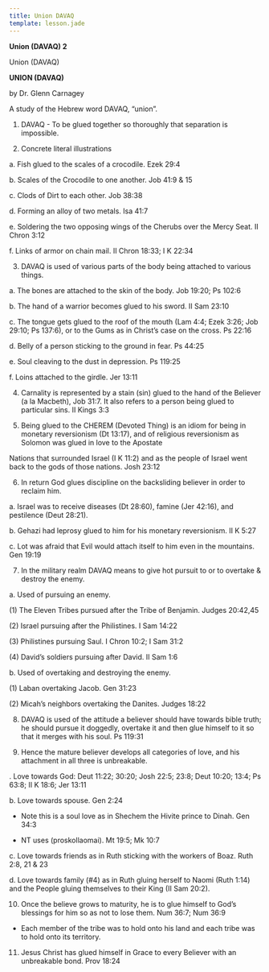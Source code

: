 ```yaml
---
title: Union DAVAQ
template: lesson.jade
---
```



**Union (DAVAQ) 2**

Union (DAVAQ)

**UNION (DAVAQ)**

by Dr. Glenn Carnagey

A study of the Hebrew word DAVAQ, “union”.

1. DAVAQ - To be glued together so thoroughly that separation is
impossible.

2. Concrete literal illustrations

a. Fish glued to the scales of a crocodile. Ezek 29:4

b. Scales of the Crocodile to one another. Job 41:9 & 15

c. Clods of Dirt to each other. Job 38:38

d. Forming an alloy of two metals. Isa 41:7

e. Soldering the two opposing wings of the Cherubs over the Mercy Seat.
II Chron 3:12

f. Links of armor on chain mail. II Chron 18:33; I K 22:34

3. DAVAQ is used of various parts of the body being attached to various
things.

a. The bones are attached to the skin of the body. Job 19:20; Ps 102:6

b. The hand of a warrior becomes glued to his sword. II Sam 23:10

c. The tongue gets glued to the roof of the mouth (Lam 4:4; Ezek 3:26;
Job 29:10; Ps 137:6), or to the Gums as in Christ’s case on the cross.
Ps 22:16

d. Belly of a person sticking to the ground in fear. Ps 44:25

e. Soul cleaving to the dust in depression. Ps 119:25

f. Loins attached to the girdle. Jer 13:11

4. Carnality is represented by a stain (sin) glued to the hand of the
Believer (a la Macbeth), Job 31:7. It also refers to a person being
glued to particular sins. II Kings 3:3

5. Being glued to the CHEREM (Devoted Thing) is an idiom for being in
monetary reversionism (Dt 13:17), and of religious reversionism as
Solomon was glued in love to the Apostate

Nations that surrounded Israel (I K 11:2) and as the people of Israel
went back to the gods of those nations. Josh 23:12

6. In return God glues discipline on the backsliding believer in order
to reclaim him.

a. Israel was to receive diseases (Dt 28:60), famine (Jer 42:16), and
pestilence (Deut 28:21).

b. Gehazi had leprosy glued to him for his monetary reversionism. II K
5:27

c. Lot was afraid that Evil would attach itself to him even in the
mountains. Gen 19:19

7. In the military realm DAVAQ means to give hot pursuit to or to
overtake & destroy the enemy.

a. Used of pursuing an enemy.

(1) The Eleven Tribes pursued after the Tribe of Benjamin. Judges
20:42,45

(2) Israel pursuing after the Philistines. I Sam 14:22

(3) Philistines pursuing Saul. I Chron 10:2; I Sam 31:2

(4) David’s soldiers pursuing after David. II Sam 1:6

b. Used of overtaking and destroying the enemy.

(1) Laban overtaking Jacob. Gen 31:23

(2) Micah’s neighbors overtaking the Danites. Judges 18:22

8. DAVAQ is used of the attitude a believer should have towards bible
truth; he should pursue it doggedly, overtake it and then glue himself
to it so that it merges with his soul. Ps 119:31

9. Hence the mature believer develops all categories of love, and his
attachment in all three is unbreakable.

. Love towards God: Deut 11:22; 30:20; Josh 22:5; 23:8; Deut 10:20;
13:4; Ps 63:8; II K 18:6; Jer 13:11

b. Love towards spouse. Gen 2:24

- Note this is a soul love as in Shechem the Hivite prince to Dinah. Gen
34:3

- NT uses (proskollaomai). Mt 19:5; Mk 10:7

c. Love towards friends as in Ruth sticking with the workers of Boaz.
Ruth 2:8, 21 & 23

d. Love towards family (\#4) as in Ruth gluing herself to Naomi (Ruth
1:14) and the People gluing themselves to their King (II Sam 20:2).

10. Once the believe grows to maturity, he is to glue himself to God’s
blessings for him so as not to lose them. Num 36:7; Num 36:9

- Each member of the tribe was to hold onto his land and each tribe was
to hold onto its territory.

11. Jesus Christ has glued himself in Grace to every Believer with an
unbreakable bond. Prov 18:24


